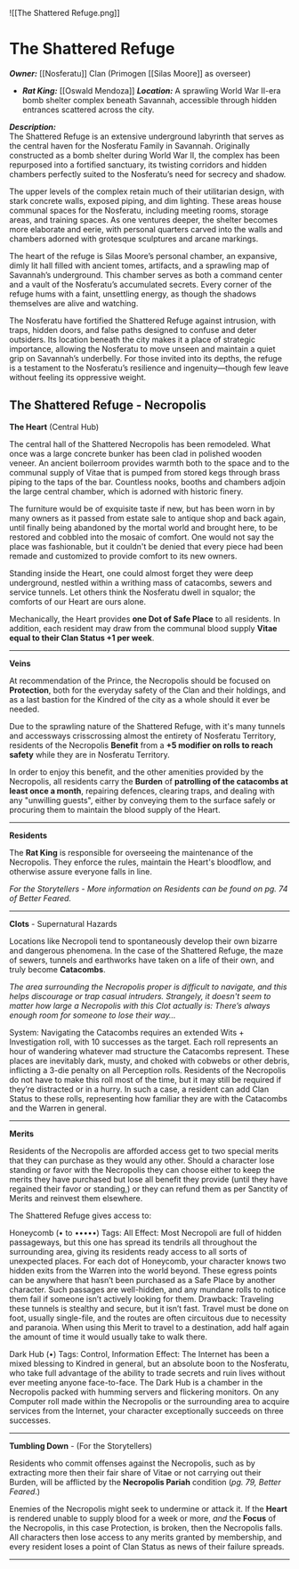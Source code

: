 ![[The Shattered Refuge.png]]
# The Shattered Refuge  
***Owner:*** [[Nosferatu]] Clan (Primogen [[Silas Moore]] as overseer) 
* ***Rat King:*** [[Oswald Mendoza]]
***Location:*** A sprawling World War II-era bomb shelter complex beneath Savannah, accessible through hidden entrances scattered across the city.  

***Description:***  
The Shattered Refuge is an extensive underground labyrinth that serves as the central haven for the Nosferatu Family in Savannah. Originally constructed as a bomb shelter during World War II, the complex has been repurposed into a fortified sanctuary, its twisting corridors and hidden chambers perfectly suited to the Nosferatu’s need for secrecy and shadow.  

The upper levels of the complex retain much of their utilitarian design, with stark concrete walls, exposed piping, and dim lighting. These areas house communal spaces for the Nosferatu, including meeting rooms, storage areas, and training spaces. As one ventures deeper, the shelter becomes more elaborate and eerie, with personal quarters carved into the walls and chambers adorned with grotesque sculptures and arcane markings.  

The heart of the refuge is Silas Moore’s personal chamber, an expansive, dimly lit hall filled with ancient tomes, artifacts, and a sprawling map of Savannah’s underground. This chamber serves as both a command center and a vault of the Nosferatu’s accumulated secrets. Every corner of the refuge hums with a faint, unsettling energy, as though the shadows themselves are alive and watching.  

The Nosferatu have fortified the Shattered Refuge against intrusion, with traps, hidden doors, and false paths designed to confuse and deter outsiders. Its location beneath the city makes it a place of strategic importance, allowing the Nosferatu to move unseen and maintain a quiet grip on Savannah’s underbelly. For those invited into its depths, the refuge is a testament to the Nosferatu’s resilience and ingenuity—though few leave without feeling its oppressive weight.

**The Shattered Refuge - Necropolis**
-------------------------------------
**The Heart** (Central Hub)

The central hall of the Shattered Necropolis has been remodeled. What once was a large concrete bunker has been clad in polished wooden veneer. An ancient boilerroom provides warmth both to the space and to the communal supply of Vitae that is pumped from stored kegs through brass piping to the taps of the bar. Countless nooks, booths and chambers adjoin the large central chamber, which is adorned with historic finery. 

The furniture would be of exquisite taste if new, but has been worn in by many owners as it passed from estate sale to antique shop and back again, until finally being abandoned by the mortal world and brought here, to be restored and cobbled into the mosaic of comfort. One would not say the place was fashionable, but it couldn't be denied that every piece had been remade and customized to provide comfort to its new owners.

Standing inside the Heart, one could almost forget they were deep underground, nestled within a writhing mass of catacombs, sewers and service tunnels. Let others think the Nosferatu dwell in squalor; the comforts of our Heart are ours alone.

Mechanically, the Heart provides **one Dot of Safe Place** to all residents. In addition, each resident may draw from the communal blood supply **Vitae equal to their Clan Status +1 per week**.

-----------------------------------
**Veins**

At recommendation of the Prince, the Necropolis should be focused on **Protection**, both for the everyday safety of the Clan and their holdings, and as a last bastion for the Kindred of the city as a whole should it ever be needed.

Due to the sprawling nature of the Shattered Refuge, with it's many tunnels and accessways crisscrossing almost the entirety of Nosferatu Territory, residents of the Necropolis **Benefit** from a **+5 modifier on rolls to reach safety** while they are in Nosferatu Territory.

In order to enjoy this benefit, and the other amenities provided by the Necropolis, all residents carry the **Burden** of **patrolling of the catacombs at least once a month**, repairing defences, clearing traps, and dealing with any "unwilling guests", either by conveying them to the surface safely or procuring them to maintain the blood supply of the Heart.

-----------------------------
**Residents** 

The **Rat King** is responsible for overseeing the maintenance of the Necropolis. They enforce the rules, maintain the Heart's bloodflow, and otherwise assure everyone falls in line.

*For the Storytellers - More information on Residents can be found on pg. 74 of Better Feared.*

------------------------------------
**Clots** - Supernatural Hazards

Locations like Necropoli tend to spontaneously develop their own bizarre and dangerous phenomena. In the case of the Shattered Refuge, the maze of sewers, tunnels and earthworks have taken on a life of their own, and truly become **Catacombs**. 

*The area surrounding the Necropolis proper is difficult to navigate, and this helps discourage or trap casual intruders. Strangely, it doesn't seem to matter how large a Necropolis with this Clot actually is: There’s always enough room for someone to lose their way…*

System: Navigating the Catacombs requires an extended Wits + Investigation roll, with 10 successes as the target. Each roll represents an hour of wandering whatever mad structure the Catacombs represent. These places are inevitably dark, musty, and choked with cobwebs or other debris, inflicting a 3-die penalty on all Perception rolls. Residents of the Necropolis do not have to make this roll most of the time, but it may still be required if they’re distracted or in a hurry.
In such a case, a resident can add Clan Status to these rolls, representing how familiar they are with the Catacombs and the Warren in general.

-------------------------------
**Merits**

Residents of the Necropolis are afforded access get to two special merits that they can purchase as they would any other. Should a character lose standing or favor with the Necropolis they can choose either to keep the merits they have purchased but lose all benefit they provide (until they have regained their favor or standing,) or they can refund them as per Sanctity of Merits and reinvest them elsewhere. 

The Shattered Refuge gives access to:

Honeycomb (• to •••••)
Tags: All
Effect: Most Necropoli are full of hidden passageways, but this one has spread its tendrils all throughout the surrounding area, giving its residents ready access to all sorts of unexpected places. For each dot of Honeycomb, your character knows two hidden exits from the Warren into the world beyond. These egress points can be anywhere that hasn’t been purchased as a Safe Place by another character. Such passages are well-hidden, and any mundane rolls to notice them fail if someone isn’t actively looking for them.
Drawback: Traveling these tunnels is stealthy and secure, but it isn’t fast. Travel must be done on foot, usually single-file, and the routes are often circuitous due to necessity and paranoia. When using this Merit to travel to a destination, add half again the amount of time it would usually take to walk there.

Dark Hub (•)
Tags: Control, Information
Effect: The Internet has been a mixed blessing to Kindred in general, but an absolute boon to the Nosferatu, who take full advantage of the ability to trade secrets and ruin lives without ever meeting anyone face-to-face. The Dark Hub is a chamber in the Necropolis packed with humming servers and flickering monitors. On any Computer roll made within the Necropolis or the surrounding area to acquire services from the Internet, your character exceptionally succeeds on three successes.

-----------------------------------------------
**Tumbling Down** - (For the Storytellers)

Residents who commit offenses against the Necropolis, such as by extracting more then their fair share of Vitae or not carrying out their Burden, will be afflicted by the **Necropolis Pariah** condition (*pg. 79, Better Feared*.)

Enemies of the Necropolis might seek to undermine or attack it. If the **Heart** is rendered unable to supply blood for a week or more, *and* the **Focus** of the Necropolis, in this case Protection, is broken, then the Necropolis falls. All characters then lose access to any merits granted by membership, and every resident loses a point of Clan Status as news of their failure spreads.

---
